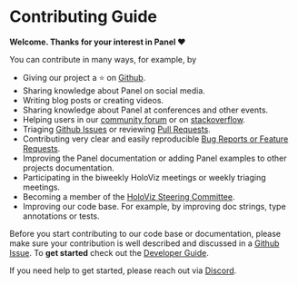 # Contributing Guide

**Welcome. Thanks for your interest in Panel ❤️**

You can contribute in many ways, for example, by

- Giving our project a ⭐ on [Github](https://github.com/holoviz/panel).
- Sharing knowledge about Panel on social media.
- Writing blog posts or creating videos.
- Sharing knowledge about Panel at conferences and other events.
- Helping users in our [community forum](https://discourse.holoviz.org/) or on [stackoverflow](https://stackoverflow.com/questions/tagged/holoviz-panel).
- Triaging [Github Issues](https://github.com/holoviz/panel/issues) or reviewing [Pull Requests](https://github.com/holoviz/panel/pulls).
- Contributing very clear and easily reproducible [Bug Reports or Feature Requests](https://github.com/holoviz/panel/issues).
- Improving the Panel documentation or adding Panel examples to other projects documentation.
- Participating in the biweekly HoloViz meetings or weekly triaging meetings.
- Becoming a member of the [HoloViz Steering Committee](https://github.com/holoviz/holoviz/blob/main/doc/governance/org-docs/STEERING-COMMITTEE.md).
- Improving our code base. For example, by improving doc strings, type annotations or tests.

Before you start contributing to our code base or documentation, please make sure your contribution is well described and discussed in a [Github Issue](https://github.com/holoviz/panel/issues). To **get started** check out the [Developer Guide](https://panel.holoviz.org/developer_guide/index.html).

If you need help to get started, please reach out via [Discord](https://discord.gg/rb6gPXbdAr).
